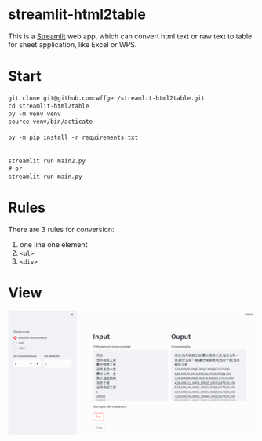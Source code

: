 # streamlit-html2table
This is a [Streamlit](https://streamlit.io/) web app, which can convert html text or raw text to table for sheet application, like Excel or WPS.

# Start
```
git clone git@github.com:wffger/streamlit-html2table.git
cd streamlit-html2table
py -m venv venv
source venv/bin/acticate

py -m pip install -r requirements.txt


streamlit run main2.py
# or
streamlit run main.py
```
# Rules
There are 3 rules for conversion:
1. one line one element
2. `<ul>`
3. `<div>`


# View
![screenshot-rule-one](docs/screenshot-rule-one.png)
